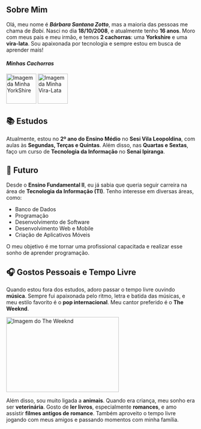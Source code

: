 ## **Sobre Mim**

Olá, meu nome é ***Bárbara Santana Zotto***, mas a maioria das pessoas me chama de _Babi_. Nasci no dia **18/10/2008**, e atualmente tenho **16 anos**. Moro com meus pais e meu irmão, e temos **2 cachorras**: uma **Yorkshire** e uma **vira-lata**. Sou apaixonada por tecnologia e sempre estou em busca de aprender mais!

#### *Minhas Cachorras*
<img src="https://instagram.fcgh9-1.fna.fbcdn.net/v/t51.2885-15/480878743_17869840797308216_1251378675905996015_n.webp?stp=dst-webp_p640x640_sh0.08&efg=eyJ2ZW5jb2RlX3RhZyI6ImltYWdlX3VybGdlbi4xNDQweDI1NjAuc2RyLmY3NTc2MS5kZWZhdWx0X2ltYWdlIn0&_nc_ht=instagram.fcgh9-1.fna.fbcdn.net&_nc_cat=108&_nc_oc=Q6cZ2AF57S8i1OI17ufLmKvtLJXROv4zgoOazjWye96vunXWrhL7nQdZAMDN1r4qRt6xAqw&_nc_ohc=tX-priwn-8EQ7kNvgGnDahI&_nc_gid=e13573a41202465faf72faba1f9a4560&edm=ANpRR28BAAAA&ccb=7-5&ig_cache_key=MzU3NjY2MDc0MTkzNTQwNjAwMQ%3D%3D.3-ccb7-5&oh=00_AYCRUMotXIph5GV0x9h-lK7xugOFstVupML4w6CsPy37hw&oe=67C50F5F&_nc_sid=f657c9" alt= "Imagem da Minha YorkShire" width="80" heigth="90" > <img src="https://instagram.fcgh9-1.fna.fbcdn.net/v/t51.2885-15/481874882_17869844547308216_4722952292454301047_n.webp?stp=dst-webp_p640x640_sh0.08&efg=eyJ2ZW5jb2RlX3RhZyI6ImltYWdlX3VybGdlbi4xMDgweDE5MjAuc2RyLmY3NTc2MS5kZWZhdWx0X2ltYWdlIn0&_nc_ht=instagram.fcgh9-1.fna.fbcdn.net&_nc_cat=108&_nc_oc=Q6cZ2AH0r7ZdyobTrVdB1Xi_qJe8iaCDEJghtwulQgoXEofrn3YYNvF_ssWrbTolkUf_zds&_nc_ohc=E_qgaSvSQ24Q7kNvgEK9TiQ&_nc_gid=3f8fe30ba2c145a88d8c15727e9582b8&edm=ANpRR28BAAAA&ccb=7-5&ig_cache_key=MzU3NjY3ODIzNDQxNDQzMTIzMQ%3D%3D.3-ccb7-5&oh=00_AYC_72pRxBHVBx9p0te8hseAZqezSObjw8tVXsNbAPis8g&oe=67C51098&_nc_sid=f657c9" alt= "Imagem da Minha Vira-Lata" width="80" heigth="90" >

## **📚 Estudos**

Atualmente, estou no **2º ano do Ensino Médio** no **Sesi Vila Leopoldina**, com aulas às **Segundas, Terças e Quintas**. Além disso, nas **Quartas e Sextas**, faço um curso de **Tecnologia da Informação** no **Senai Ipiranga**.

## **🚀 Futuro**

Desde o **Ensino Fundamental II**, eu já sabia que queria seguir carreira na área de **Tecnologia da Informação (TI)**. Tenho interesse em diversas áreas, como:

- Banco de Dados
- Programação
- Desenvolvimento de Software
- Desenvolvimento Web e Mobile
- Criação de Aplicativos Móveis

O meu objetivo é me tornar uma profissional capacitada e realizar esse sonho de aprender programação.

## **🎧 Gostos Pessoais e Tempo Livre**

Quando estou fora dos estudos, adoro passar o tempo livre ouvindo **música**. Sempre fui apaixonada pelo ritmo, letra e batida das músicas, e meu estilo favorito é o **pop internacional**. Meu cantor preferido é o **The Weeknd**.

<img src="https://encrypted-tbn0.gstatic.com/images?q=tbn:ANd9GcSxXLG8aTsb-3IPuA90uTGUNYQCUKMq9rkPZw&s" alt= "Imagem do The Weeknd" width="300" height="200" >



Além disso, sou muito ligada a **animais**. Quando era criança, meu sonho era ser **veterinária**. Gosto de **ler livros**, especialmente **romances**, e amo assistir **filmes antigos de romance**. Também aproveito o tempo livre jogando com meus amigos e passando momentos com minha família.
